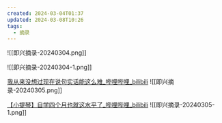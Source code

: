 ```yaml
---
created: 2024-03-04T01:37
updated: 2024-03-08T10:26
tags:
  - 摘录
---
```


![[即兴摘录-20240304.png]]

![[即兴摘录-20240304-1.png]]

[我从来没想过现在说句实话能这么难\_哔哩哔哩\_bilibili](https://www.bilibili.com/video/BV1kF4m1M773/)
![[即兴摘录-20240305.png]]

[【小提琴】自学四个月也就这水平了\_哔哩哔哩\_bilibili](https://www.bilibili.com/video/BV1Zt4y1C7iT)
![[即兴摘录-20240305-1.png]]
